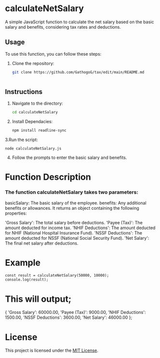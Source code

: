 #
# calculateNetSalary

A simple JavaScript function to calculate the net salary based on the basic salary and benefits, considering tax rates and deductions.

## Usage

To use this function, you can follow these steps:

1. Clone the repository:
   ```bash
   git clone https://github.com/GathogoG/tax/edit/main/README.md
 
## Instructions

 1. Navigate to the directory:

     ```bash
    cd calculateNetSalary

 2. Install Dependacies:

    ```bash
    npm install readline-sync

 3.Run the script:
 
    node calculateNetSalary.js

 4. Follow the prompts to enter the basic salary and benefits.

# Function Description
### The function calculateNetSalary takes two parameters:

basicSalary: The basic salary of the employee.
benefits: Any additional benefits or allowances.
It returns an object containing the following properties:

'Gross Salary': The total salary before deductions.
'Payee (Tax)': The amount deducted for income tax.
'NHIF Deductions': The amount deducted for NHIF (National Hospital Insurance Fund).
'NSSF Deductions': The amount deducted for NSSF (National Social Security Fund).
'Net Salary': The final net salary after deductions.


 # Example
   
    const result = calculateNetSalary(50000, 10000);
    console.log(result);

 # This will output;


 {
    'Gross Salary': 60000.00,
    'Payee (Tax)': 9000.00,
    'NHIF Deductions': 1500.00,
    'NSSF Deductions': 3600.00,
    'Net Salary': 46000.00
};

 # License
This project is licensed under the [MIT License](https://opensource.org/licenses/MIT).
